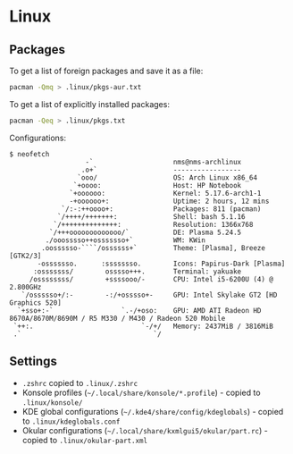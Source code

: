 # Linux

## Packages

To get a list of foreign packages and save it as a file:

```sh
pacman -Qmq > .linux/pkgs-aur.txt
```

To get a list of explicitly installed packages:

```sh
pacman -Qeq > .linux/pkgs.txt
```

Configurations:

```text
$ neofetch
                   -`                    nms@nms-archlinux
                  .o+`                   -----------------
                 `ooo/                   OS: Arch Linux x86_64
                `+oooo:                  Host: HP Notebook
               `+oooooo:                 Kernel: 5.17.6-arch1-1
               -+oooooo+:                Uptime: 2 hours, 12 mins
             `/:-:++oooo+:               Packages: 811 (pacman)
            `/++++/+++++++:              Shell: bash 5.1.16
           `/++++++++++++++:             Resolution: 1366x768
          `/+++ooooooooooooo/`           DE: Plasma 5.24.5
         ./ooosssso++osssssso+`          WM: KWin
        .oossssso-````/ossssss+`         Theme: [Plasma], Breeze [GTK2/3]
       -osssssso.      :ssssssso.        Icons: Papirus-Dark [Plasma]
      :osssssss/        osssso+++.       Terminal: yakuake
     /ossssssss/        +ssssooo/-       CPU: Intel i5-6200U (4) @ 2.800GHz
   `/ossssso+/:-        -:/+osssso+-     GPU: Intel Skylake GT2 [HD Graphics 520]
  `+sso+:-`                 `.-/+oso:    GPU: AMD ATI Radeon HD 8670A/8670M/8690M / R5 M330 / M430 / Radeon 520 Mobile
 `++:.                           `-/+/   Memory: 2437MiB / 3816MiB
 .`                                 `/
```

## Settings

- `.zshrc` copied to `.linux/.zshrc`
- Konsole profiles (`~/.local/share/konsole/*.profile`) - copied to `.linux/konsole/`
- KDE global configurations (`~/.kde4/share/config/kdeglobals`) - copied to `.linux/kdeglobals.conf`
- Okular configurations (`~/.local/share/kxmlgui5/okular/part.rc`) - copied to `.linux/okular-part.xml`
